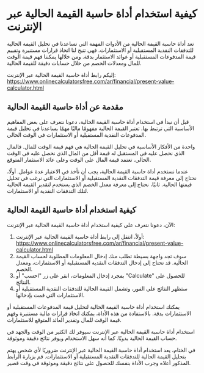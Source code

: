 كيفية استخدام أداة حاسبة القيمة الحالية عبر الإنترنت
====================================================

تعد أداة حاسبة القيمة الحالية من الأدوات المهمة التي تساعدنا في تحليل القيمة الحالية للتدفقات النقدية المستقبلية أو الاستثمارات. فهي تتيح لنا اتخاذ قرارات مستنيرة وتقييم قيمة المدفوعات المستقبلية أو عوائد الاستثمار بدقة. ومن خلالها يمكننا فهم قيمة الوقت للمال ومعدلات الخصم من خلال حسابات دقيقة للقيمة الحالية.

إليكم رابط أداة حاسبة القيمة الحالية عبر الإنترنت: <https://www.onlinecalculatorsfree.com/ar/financial/present-value-calculator.html>

مقدمة عن أداة حاسبة القيمة الحالية
----------------------------------

قبل أن نبدأ في استخدام أداة حاسبة القيمة الحالية، دعونا نتعرف على بعض المفاهيم الأساسية التي ترتبط بها. تعتبر القيمة الحالية مفهومًا ماليًا مهمًا يساعدنا في تحليل قيمة المدفوعات النقدية المستقبلية أو الاستثمارات في الوقت الحالي.

واحدة من الأفكار الأساسية في تحليل القيمة الحالية هي فهم قيمة الوقت للمال. فالمال الذي نحصل عليه في المستقبل له قيمة أقل من المال الذي نحصل عليه في الوقت الحالي. تعتمد قيمة المال على الوقت وعلى عائد الاستثمار المتوقع.

عندما نستخدم أداة حاسبة القيمة الحالية، يجب أن نأخذ في الاعتبار عدة عوامل. أولًا، نحتاج إلى معرفة قيمة التدفقات النقدية المستقبلية أو الاستثمارات التي نرغب في تحليل قيمتها الحالية. ثانيًا، نحتاج إلى معرفة معدل الخصم الذي يستخدم لتقدير القيمة الحالية لتلك التدفقات النقدية أو الاستثمارات.

كيفية استخدام أداة حاسبة القيمة الحالية
---------------------------------------

الآن، دعونا نتعرف على كيفية استخدام أداة حاسبة القيمة الحالية عبر الإنترنت:

1. أولاً، انتقل إلى رابط أداة حاسبة القيمة الحالية عبر الإنترنت: <https://www.onlinecalculatorsfree.com/ar/financial/present-value-calculator.html>
2. سوف تجد واجهة بسيطة تطلب منك إدخال المعلومات المطلوبة لحساب القيمة الحالية. قد تحتاج إلى إدخال التدفقات النقدية المستقبلية أو الاستثمارات، ومعدل الخصم.
3. بمجرد إدخال المعلومات، انقر على زر "احسب" أو "Calculate" للحصول على النتائج.
4. ستظهر النتائج على الفور، وتشمل القيمة الحالية للتدفقات النقدية المستقبلية أو الاستثمارات التي قمت بإدخالها.

يمكنك استخدام أداة حاسبة القيمة الحالية لتحليل قيمة المدفوعات المستقبلية أو الاستثمارات بدقة. بالاستفادة من هذه الأداة، يمكنك اتخاذ قرارات مالية مستنيرة وفهم قيمة الوقت للمال وتقدير العائد المتوقع للاستثمارات.

استخدام أداة حاسبة القيمة الحالية عبر الإنترنت سيوفر لك الكثير من الوقت والجهد في حساب القيمة الحالية يدويًا. كما أنه سهل الاستخدام ويوفر نتائج دقيقة وموثوقة.

في الختام، يعد استخدام أداة حاسبة القيمة الحالية عبر الإنترنت ضروريًا لأي شخص يهتم بتحليل القيمة الحالية للتدفقات النقدية المستقبلية أو الاستثمارات. قم بزيارة الرابط المذكور أعلاه وجرب الأداة بنفسك للحصول على نتائج دقيقة وموثوقة في وقت قصير.